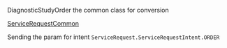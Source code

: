 DiagnosticStudyOrder the common class for conversion 

[ServiceRequestCommon](ServiceRequestCommon.md)

Sending the param for intent `ServiceRequest.ServiceRequestIntent.ORDER`




